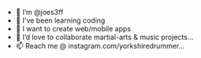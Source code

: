 - 👋 I’m @joes3ff
- 🌱 I've been learning coding
- 👀 I want to create web/mobile apps
- 💞️ I’d love to collaborate martial-arts & music projects...
- 📫 Reach me @ instagram.com/yorkshiredrummer...

<!---
joes3ff/joes3ff is a ✨ special ✨ repository because its `README.md` (this file) appears on your GitHub profile.
You can click the Preview link to take a look at your changes.
--->
